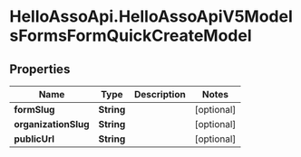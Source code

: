# HelloAssoApi.HelloAssoApiV5ModelsFormsFormQuickCreateModel

## Properties

Name | Type | Description | Notes
------------ | ------------- | ------------- | -------------
**formSlug** | **String** |  | [optional] 
**organizationSlug** | **String** |  | [optional] 
**publicUrl** | **String** |  | [optional] 


